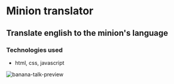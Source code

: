 # Minion translator
## Translate english to the minion's language

### Technologies used

* html, css, javascript

![banana-talk-preview](https://user-images.githubusercontent.com/88337049/129719123-09fb8944-ba16-452c-8eda-468017f65e2e.jpg)
